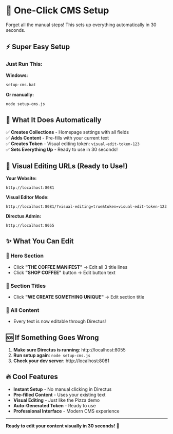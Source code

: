 # 🚀 One-Click CMS Setup

Forget all the manual steps! This sets up everything automatically in 30 seconds.

## ⚡ Super Easy Setup

### Just Run This:

**Windows:**
```bash
setup-cms.bat
```

**Or manually:**
```bash
node setup-cms.js
```

## 🎯 What It Does Automatically

✅ **Creates Collections** - Homepage settings with all fields  
✅ **Adds Content** - Pre-fills with your current text  
✅ **Creates Token** - Visual editing token: `visual-edit-token-123`  
✅ **Sets Everything Up** - Ready to use in 30 seconds!  

## 🎨 Visual Editing URLs (Ready to Use!)

**Your Website:**
```
http://localhost:8081
```

**Visual Editor Mode:**
```
http://localhost:8081/?visual-editing=true&token=visual-edit-token-123
```

**Directus Admin:**
```
http://localhost:8055
```

## ✨ What You Can Edit

### 🎯 Hero Section
- Click **"THE COFFEE MANIFEST"** → Edit all 3 title lines
- Click **"SHOP COFFEE"** button → Edit button text

### 🎯 Section Titles
- Click **"WE CREATE SOMETHING UNIQUE"** → Edit section title

### 🎯 All Content
- Every text is now editable through Directus!

## 🆘 If Something Goes Wrong

1. **Make sure Directus is running**: http://localhost:8055
2. **Run setup again**: `node setup-cms.js`
3. **Check your dev server**: http://localhost:8081

## 🔥 Cool Features

- **Instant Setup** - No manual clicking in Directus
- **Pre-filled Content** - Uses your existing text
- **Visual Editing** - Just like the Pizza demo
- **Auto-Generated Token** - Ready to use
- **Professional Interface** - Modern CMS experience

---

**Ready to edit your content visually in 30 seconds!** 🎉


